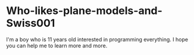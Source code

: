 # Who-likes-plane-models-and-Swiss001
I'm a boy who is 11 years old interested in programming everything. I hope you can help me to learn more and more.
